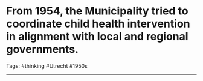 # From 1954, the Municipality tried to coordinate child health intervention in alignment with local and regional governments.
Tags: #thinking #Utrecht #1950s

---